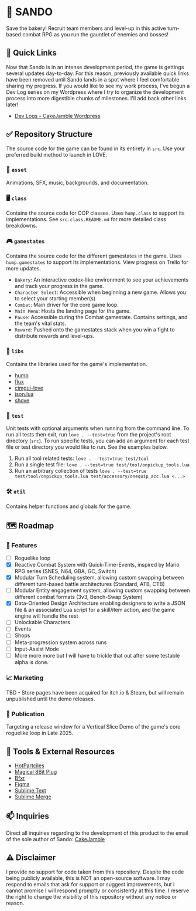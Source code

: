 # 🥪 SANDO

Save the bakery! Recruit team members and level-up in this active turn-based combat RPG as you run the gauntlet of enemies and bosses!

## 🔗 Quick Links

Now that Sando is in an intense development period, the game is gettings several updates day-to-day. For this reason, previously available quick links have been removed until Sando lands in a spot where I feel comfortable sharing my progress. If you would like to see my work process, I've begun a Dev Log series on my Wordpress where I try to organize the development process into more digestible chunks of milestones. I'll add back other links later!

- [Dev Logs - CakeJamble Wordpress](https://cakejamble.wordpress.com/)

## ✅ Repository Structure

The source code for the game can be found in its entirety in `src`. Use your preferred build method to launch in LOVE.

### 🎨 `asset`

Animations, SFX, music, backgrounds, and documentation.

### 🖥️ `class`

Contains the source code for OOP classes. Uses `hump.class` to support its implementations. See `src.class.README.md` for more detailed class breakdowns.

### 🎮 `gamestates`

Contains the source code for the different gamestates in the game. Uses `hump.gamestates` to support its implementations. View progress on Trello for more updates.

- `Bakery`: An interactive codex-like environment to see your achievements and track your progress in the game.
- `Character Select`: Accessible when beginning a new game. Allows you to select your starting member(s)
- `Combat`: Main driver for the core game loop.
- `Main Menu`: Hosts the landing page for the game.
- `Pause`: Accessible during the Combat gamestate. Contains settings, and the team's vital stats.
- `Reward`: Pushed onto the gamestates stack when you win a fight to distribute rewards and level-ups.

### 📖 `libs`

Contains the libraries used for the game's implementation.

- [hump](https://hump.readthedocs.io/en/latest/)
- [flux](https://github.com/rxi/flux)
- [cimgui-love](https://codeberg.org/apicici/cimgui-love)
- [json.lua](https://github.com/rxi/json.lua)
- [shove](https://github.com/Oval-Tutu/shove)

### 💯 `test`

Unit tests with optional arguments when running from the command line. To run all tests then exit, run `love . --test=true` from the project's root directory (`src`). To run specific tests, you can add an argument for each test file or test directory you would like to run. See the examples below.

1. Run all tool related tests: `love . --test=true test/tool`
2. Run a single test file: `love . --test=true test/tool/onpickup_tools.lua`
3. Run an arbitrary collection of tests `love . --test=true test/tool/onpickup_tools.lua test/accessory/onequip_acc.lua <...>`

### 🛠️ `util`

Contains helper functions and globals for the game.

## 🗺️ Roadmap

### 🧪 Features

- [ ] Roguelike loop
- [x] Reactive Combat System with Quick-Time-Events, inspired by Mario RPG series (SNES, N64, GBA, GC, Switch)
- [x] Modular Turn Scheduling system, allowing custom swapping between different turn-based battle architectures (Standard, ATB, CTB)
- [ ] Modular Entity engagement system, allowing custom swapping between different combat formats (3v3, Bench-Swap System)
- [x] Data-Oriented Design Architecture enabling designers to write a JSON file & an associated Lua script for a skill/item action, and the game engine will handle the rest
- [ ] Unlockable Characters
- [ ] Events
- [ ] Shops
- [ ] Meta-progression system across runs
- [ ] Input-Assist Mode
- [ ] More more more but I will have to trickle that out after some testable alpha is done.

### 📈 Marketing

TBD - Store pages have been acquired for itch.io & Steam, but will remain unpublished until the demo releases.

### 📢 Publication

Targeting a release window for a Vertical Slice Demo of the game's core roguelike loop in Late 2025.

## 💁 Tools & External Resources

- [HotPartciles](https://github.com/ReFreezed/HotParticles)
- [Magical 8Bit Plug](https://ymck.net/app/magical-8bit-plug-en)
- [Bfxr](https://www.bfxr.net/)
- [Figma](https://www.figma.com/)
- [Sublime Text](https://www.sublimetext.com/)
- [Sublime Merge](https://www.sublimemerge.com/)


## 📫 Inquiries

Direct all inquiries regarding to the development of this product to the email of the sole author of Sando: [CakeJamble](mailto:cakejamblegames@gmail.com)

## ⚠️ Disclaimer

I provide no support for code taken from this repository. Despite the code being publicly available, this is NOT an open-source software. I may respond to emails that ask for support or suggest improvements, but I cannot promise I will respond promptly or consistently at this time. I reserve the right to change the visibility of this repository without any notice or reason.
